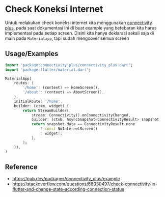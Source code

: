 # Check Koneksi Internet

Untuk melakukan check koneksi internet kita menggunakan [connectivity plus](https://pub.dev/packages/connectivity_plus), pada saat dokumentasi ini di buat example yang betebaran kita harus implementasi pada setiap screen. Disini kita hanya deklarasi sekali saja di main pada `Materialapp`, tapi sudah mengcover semua screen

## Usage/Examples

```dart
import 'package:connectivity_plus/connectivity_plus.dart';
import 'package:flutter/material.dart';

MaterialApp(
    routes: {
        '/home': (context) => HomeScreen(),
        '/about': (context) => AboutScreen(),
    },
    initialRoute: '/home',
    builder: (ctxm, widget) {
        return StreamBuilder(
            stream: Connectivity().onConnectivityChanged,
            builder: (ctxb, AsyncSnapshot<ConnectivityResult> snapshot) {
            return snapshot.data == ConnectivityResult.none
                ? const NoInternetScreen()
                : widget!;
            },
        );
    }),
)
```

## Reference

- https://pub.dev/packages/connectivity_plus/example
- https://stackoverflow.com/questions/68030497/check-connectivity-in-flutter-and-change-state-according-connection-status
